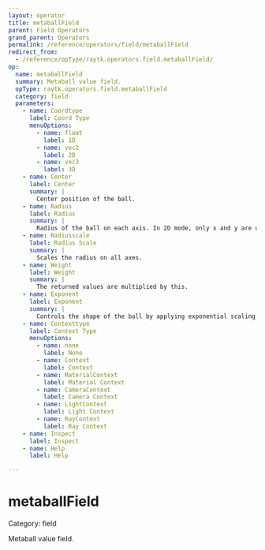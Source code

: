 ```yaml
---
layout: operator
title: metaballField
parent: Field Operators
grand_parent: Operators
permalink: /reference/operators/field/metaballField
redirect_from:
  - /reference/opType/raytk.operators.field.metaballField/
op:
  name: metaballField
  summary: Metaball value field.
  opType: raytk.operators.field.metaballField
  category: field
  parameters:
    - name: Coordtype
      label: Coord Type
      menuOptions:
        - name: float
          label: 1D
        - name: vec2
          label: 2D
        - name: vec3
          label: 3D
    - name: Center
      label: Center
      summary: |
        Center position of the ball.
    - name: Radius
      label: Radius
      summary: |
        Radius of the ball on each axis. In 2D mode, only x and y are used. In 1D only x is used.
    - name: Radiusscale
      label: Radius Scale
      summary: |
        Scales the radius on all axes.
    - name: Weight
      label: Weight
      summary: |
        The returned values are multiplied by this.
    - name: Exponent
      label: Exponent
      summary: |
        Controls the shape of the ball by applying exponential scaling to coordinates.
    - name: Contexttype
      label: Context Type
      menuOptions:
        - name: none
          label: None
        - name: Context
          label: Context
        - name: MaterialContext
          label: Material Context
        - name: CameraContext
          label: Camera Context
        - name: LightContext
          label: Light Context
        - name: RayContext
          label: Ray Context
    - name: Inspect
      label: Inspect
    - name: Help
      label: Help

---
```


# metaballField

Category: field



Metaball value field.